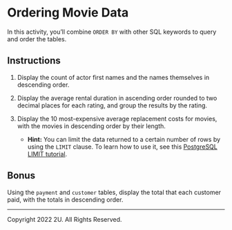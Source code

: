 # Ordering Movie Data

In this activity, you’ll combine `ORDER BY` with other SQL keywords to query and order the tables.

## Instructions

1. Display the count of actor first names and the names themselves in descending order.

2. Display the average rental duration in ascending order rounded to two decimal places for each rating, and group the results by the rating.

3. Display the 10 most-expensive average replacement costs for movies, with the movies in descending order by their length.

    * **Hint:** You can limit the data returned to a certain number of rows by using the `LIMIT` clause. To learn how to use it, see this [PostgreSQL LIMIT tutorial](https://www.postgresqltutorial.com/postgresql-tutorial/postgresql-limit/).

## Bonus

Using the `payment` and `customer` tables, display the total that each customer paid, with the totals in descending order.

---

Copyright 2022 2U. All Rights Reserved.